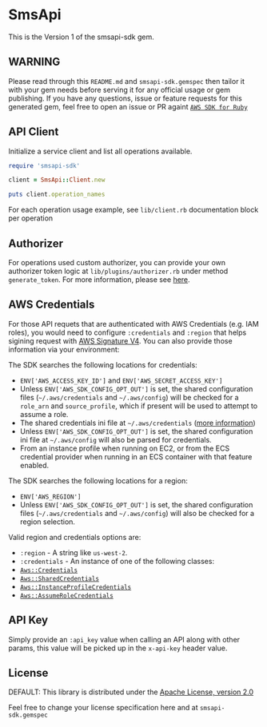 # SmsApi

This is the Version 1 of the smsapi-sdk gem.

## WARNING

Please read through this `README.md` and `smsapi-sdk.gemspec` then tailor it with your gem needs before serving it for any official usage or gem publishing. If you have any questions, issue or feature requests for this generated gem, feel free to open an issue or PR againt [`AWS SDK for Ruby`](https://github.com/aws/aws-sdk-ruby)

## API Client

Initialize a service client and list all operations available.

```ruby
require 'smsapi-sdk'

client = SmsApi::Client.new

puts client.operation_names
```

For each operation usage example, see `lib/client.rb` documentation block per operation

## Authorizer

For operations used custom authorizer, you can provide your own authorizer token logic at `lib/plugins/authorizer.rb` under method `generate_token`. For more information, please see [here](http://docs.aws.amazon.com/apigateway/latest/developerguide/use-custom-authorizer.html).

## AWS Credentials

For those API requets that are authenticated with AWS Credentials (e.g. IAM roles), you would need to configure `:credentials` and `:region` that helps sigining request with [AWS Signature V4](http://docs.aws.amazon.com/general/latest/gr/signature-version-4.html). You can also provide those information via your environment:

The SDK searches the following locations for credentials:

* `ENV['AWS_ACCESS_KEY_ID']` and `ENV['AWS_SECRET_ACCESS_KEY']`
* Unless `ENV['AWS_SDK_CONFIG_OPT_OUT']` is set, the shared configuration files (`~/.aws/credentials` and `~/.aws/config`) will be checked for a `role_arn` and `source_profile`, which if present will be used to attempt to assume a role.
* The shared credentials ini file at `~/.aws/credentials` ([more information](http://blogs.aws.amazon.com/security/post/Tx3D6U6WSFGOK2H/A-New-and-Standardized-Way-to-Manage-Credentials-in-the-AWS-SDKs))
* Unless `ENV['AWS_SDK_CONFIG_OPT_OUT']` is set, the shared configuration ini file at `~/.aws/config` will also be parsed for credentials.
* From an instance profile when running on EC2, or from the ECS credential provider when running in an ECS container with that feature enabled.

The SDK searches the following locations for a region:

* `ENV['AWS_REGION']`
* Unless `ENV['AWS_SDK_CONFIG_OPT_OUT']` is set, the shared configuration files (`~/.aws/credentials` and `~/.aws/config`) will also be checked for a region selection.

Valid region and credentials options are:

* `:region` - A string like `us-west-2`.
* `:credentials` - An instance of one of the following classes:
* [`Aws::Credentials`](http://docs.aws.amazon.com/sdk-for-ruby/v3/api/Aws/Credentials.html)
* [`Aws::SharedCredentials`](http://docs.aws.amazon.com/sdk-for-ruby/v3/api/Aws/SharedCredentials.html)
* [`Aws::InstanceProfileCredentials`](http://docs.aws.amazon.com/sdk-for-ruby/v3/api/Aws/InstanceProfileCredentials.html)
* [`Aws::AssumeRoleCredentials`](http://docs.aws.amazon.com/sdk-for-ruby/v3/api/Aws/AssumeRoleCredentials.html)

## API Key

Simply provide an `:api_key` value when calling an API along with other params, this value will be picked up in the `x-api-key` header value.

## License

DEFAULT: This library is distributed under the
[Apache License, version 2.0](http://www.apache.org/licenses/LICENSE-2.0.html)

Feel free to change your license specification here and at `smsapi-sdk.gemspec`
